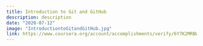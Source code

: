 ```yaml
---
title: Introduction to Git and GitHub
description: description
date: "2020-07-12"
image: "IntroductiontoGitandGitHub.jpg"
link: https://www.coursera.org/account/accomplishments/verify/6Y7K2MRBW857
---
```

